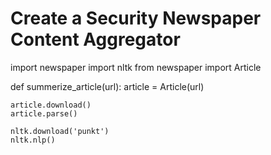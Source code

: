 # Create a Security Newspaper Content Aggregator

import newspaper
import nltk
from newspaper import Article

def summerize_article(url):
    article = Article(url)

    article.download()
    article.parse()

    nltk.download('punkt')
    nltk.nlp()
